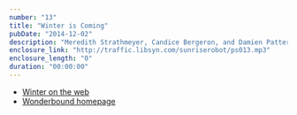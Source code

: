 ```yaml
---
number: "13"
title: "Winter is Coming"
pubDate: "2014-12-02"
description: "Meredith Strathmeyer, Candice Bergeron, and Damien Patterson of Wonderbound stop by to discuss Winter, the newest collaborative production of the ballet company."
enclosure_link: "http://traffic.libsyn.com/sunriserobot/ps013.mp3"
enclosure_length: "0"
duration: "00:00:00"
---
```

- [Winter on the web](http://wonderbound.com/shows-events/winter-2014/)
- [Wonderbound homepage](http://wonderbound.com)
